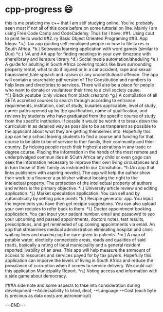 # cpp-progress :smile:
this is me praticing my c++ that I am self studying online.
You've probably seen most if not all of this code before on some tuttorial on line. Mainly I am using Free Code Camp and CodeCademy. 
Thus far I have:
##1. Using cout to print hello world
##2. ry Basic Object Oriented Programing 
##3. App Ideas:
 *a.) Tax app guiding self-employed people on how to file taxes in South Africa.
 *b.) Setswana learning application with word games (similar to Duo)
 *c.) NA  and AA app for finding meetings in your own timezone with sharelibrary and lierature library
 *d.) Social media automation/sheduling
 *e.) A guide for adulting in South Africa covering topics like laws surrounding property rental, what to do if injured or in a car accident, rape and sexual                     harassment,hate speach and racism or any uncontitutional offence. The app will contain a searchable pdf version of The Constitution and numbers to help lines and directories to services. There will also be a place for people who want to donate or voulanteer their time to a civil society cause.  
 *f.) Black youtube (only videos from black creators) 
 *g.) A compilation of all SETA accreited courses to search through according to entrance requirements, institution, cost of study, busaries applicabble, level of study, career paths opened up by the qualification, name of qualification, and reviews by students who have graduated from the specific course of study from the specific institution. If possile it would be worth it to break down the curriculum in as detailed way as possible to be as tranparent as possible to the applicant about what they are getting themselves into. Hopefully this app can help school leaving students to find a course and funding for that course to be able to be of service to ther family, their community and thier country. By helping people reach their highest aspirations in any trade or degree course. Placing the information in the hands of the most remote and underprivalged commun ities in SOuth Africa any child or even gogo can seek the information necessary to improve their own living circustances and in turn those of their family as inshrined in our Consitution. 
 *h.)An app that links publishers with aspiring novelist. The app will help the author show their work to a financer a publisher without loosing the right to the intelectual property. The protection of the intellectual property of authors and writers is the primary objective.
 *i.) University article review and editing application. 
 *j.) Market speculation application. You can sell and by automatically by setting price points
 *k.) Recipie generator app. You input the ingredients you have then get recipie suggestions. You can also upload your own recipies to refer back to them.
 *l.) Doctor appointment booking application. You can input your patient number, email and passowrd to see your upcoming and passed appointments, doctors notes, test results, prescriptions, and get remineded of up coming appointments via email. An app that streamlines medical administration eliminating hospital and clinic waiting lines and maximizing the care given to patients.
 *m.) A map of potable water, electicity connectedc areas, roads and qualities of  said roads, basically a rating of local municipality and a general resident reported livability of an area. This app will help measure the ammount of access to resources and services payed for by tax payers. Hopefully this application can imporve the levels of living in South Africa and reduce the prevalance of corruption when it comes to service delivery. We could call this application Municipality Report. 
 *n.) Voting access and information with a side game about democracy. 
 
 ###A side note and some aspects to take into consideration during development
 -+Accessability to blind, deaf, 
 -+Language 
 -+Cost (each byte is precious as data costs are astronomical)
 
   ---END---
